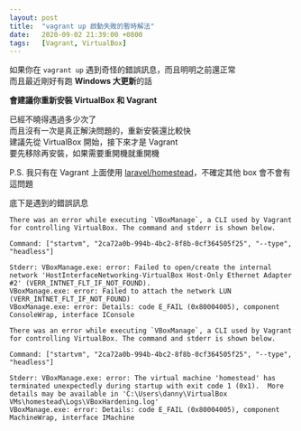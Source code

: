 ```yaml
---
layout: post
title:  "vagrant up 啟動失敗的暫時解法"
date:   2020-09-02 21:39:00 +0800
tags:   [Vagrant, VirtualBox]
---
```


如果你在 `vagrant up` 遇到奇怪的錯誤訊息，而且明明之前還正常  
而且最近剛好有跑 **Windows 大更新**的話

<!--more-->

**會建議你重新安裝 VirtualBox 和 Vagrant**

已經不曉得遇過多少次了  
而且沒有一次是真正解決問題的，重新安裝還比較快  
建議先從 VirtualBox 開始，接下來才是 Vagrant  
要先移除再安裝，如果需要重開機就重開機  

P.S. 我只有在 Vagrant 上面使用 [laravel/homestead](https://github.com/laravel/homestead)，不確定其他 box 會不會有這問題

底下是遇到的錯誤訊息
```
There was an error while executing `VBoxManage`, a CLI used by Vagrant
for controlling VirtualBox. The command and stderr is shown below.

Command: ["startvm", "2ca72a0b-994b-4bc2-8f8b-0cf364505f25", "--type", "headless"]

Stderr: VBoxManage.exe: error: Failed to open/create the internal network 'HostInterfaceNetworking-VirtualBox Host-Only Ethernet Adapter #2' (VERR_INTNET_FLT_IF_NOT_FOUND).
VBoxManage.exe: error: Failed to attach the network LUN (VERR_INTNET_FLT_IF_NOT_FOUND)
VBoxManage.exe: error: Details: code E_FAIL (0x80004005), component ConsoleWrap, interface IConsole
```
```
There was an error while executing `VBoxManage`, a CLI used by Vagrant
for controlling VirtualBox. The command and stderr is shown below.

Command: ["startvm", "2ca72a0b-994b-4bc2-8f8b-0cf364505f25", "--type", "headless"]

Stderr: VBoxManage.exe: error: The virtual machine 'homestead' has terminated unexpectedly during startup with exit code 1 (0x1).  More details may be available in 'C:\Users\danny\VirtualBox VMs\homestead\Logs\VBoxHardening.log'
VBoxManage.exe: error: Details: code E_FAIL (0x80004005), component MachineWrap, interface IMachine

```